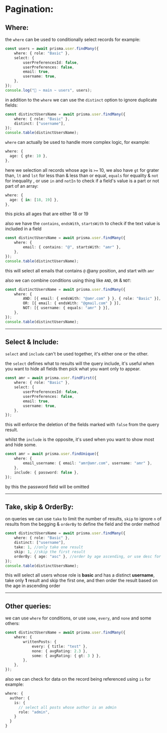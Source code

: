 <!-- @format -->

# Pagination:

## Where:

the `where` can be used to conditionally select records for example:

```typescript
const users = await prisma.user.findMany({
	where: { role: "Basic" },
	select: {
		userPreferencesId: false,
		userPreferences: false,
		email: true,
		username: true,
	},
});
console.log("🚀 ~ main ~ users", users);
```

in addition to the `where` we can use the `distinct` option to ignore duplicate fields:

```typescript
const distinctUsersName = await prisma.user.findMany({
	where: { role: "Basic" },
	distinct: ["username"],
});
console.table(distinctUsersName);
```

`where` can actually be used to handle more complex logic, for example:

```typescript
where: {
  age: { gte: 10 },
},
```

here we selection all records whose age is `>=` 10, we also have `gt` for grater than, `lt` and `lst` for less than & less than or equal, `equals` for equality & `not` for inequality , or use `in` and `notIn` to check if a field's value is a part or not part of an array:

```typescript
where: {
  age: { in: [18, 19] },
},
```

this picks all ages that are either 18 or 19

also we have the `contains`, `endsWith`, `startsWith` to check if the text value is included in a field

```typescript
const distinctUsersName = await prisma.user.findMany({
	where: {
		email: { contains: "@", startsWith: "amr" },
	},
});
console.table(distinctUsersName);
```

this will select all emails that contains `@` @any position, and start with `amr`

also we can combine conditions using thing like `AND`, `OR` & `NOT`:

```typescript
const distinctUsersName = await prisma.user.findMany({
	where: {
		AND: [{ email: { endsWith: "@amr.com" } }, { role: "Basic" }],
		OR: [{ email: { endsWith: "@gmail.com" } }],
		NOT: [{ username: { equals: "amr" } }],
	},
});
console.table(distinctUsersName);
```

---

## Select & Include:

`select` and `include` can't be used together, it's either one or the other.

the `select` defines what to results will the query include, it's useful when you want to hide all fields then pick what you want only to appear.

```typescript
const amr = await prisma.user.findFirst({
	where: { role: "Basic" },
	select: {
		userPreferencesId: false,
		userPreferences: false,
		email: true,
		username: true,
	},
});
```

this will enforce the deletion of the fields marked with `false` from the query result.

whilst the `include` is the opposite, it's used when you want to show most and hide some.

```typescript
const amr = await prisma.user.findUnique({
	where: {
		email_username: { email: "amr@amr.com", username: "amr" },
	},
	include: { password: false },
});
```

by this the password field will be omitted

---

## Take, skip & OrderBy:

on queries we can use `take` to limit the number of results, `skip` to ignore `n` of results from the begging & `orderBy` to define the field and the order method

```typescript
const distinctUsersName = await prisma.user.findMany({
	where: { role: "Basic" },
	distinct: ["username"],
	take: 1, //only take one result
	skip: 1, //skip the first result
	orderBy: { age: "asc" }, //order by age ascending, or use desc for descending
});
console.table(distinctUsersName);
```

this will select all users whose role is **basic** and has a distinct **username**, take only **1** result and skip the first one, and then order the result based on the age in ascending order

---

## Other queries:

we can use `where` for conditions, or use `some`, `every`, and `none` and some others:

```typescript
const distinctUsersName = await prisma.user.findMany({
	where: {
		writtenPosts: {
			every: { title: "test" },
			none: { avgRating: 2.3 },
			some: { avgRating: { gt: 3 } },
		},
	},
});
```

also we can check for data on the record being referenced using `is` for example:

```typescript
where: {
  author: {
    is: {
      // select all posts whose author is an admin
      role: "admin",
    }
  }
}
```
